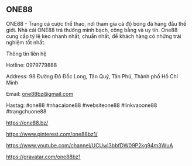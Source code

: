 ## ONE88

ONE88 - Trang cá cược thể thao, nơi tham gia cá độ bóng đá hàng đầu thế giới. Nhà cái ONE88 trả thưởng minh bạch, công bằng và uy tín. One88 cung cấp tỷ lệ kèo nhanh nhất, chuẩn nhất, để khách hàng có những trải nghiệm tốt nhất.

Thông tin liên hệ

Hotline: 0979779888

Address: 98 Đường Đô Đốc Long, Tân Quý, Tân Phú, Thành phố Hồ Chí Minh

Email: one88bz@gmail.com

Hastag: #one88 #nhacaione88 #websiteone88 #linkvaoone88 #trangchuone88

https://one88.bz/

https://www.pinterest.com/one88bz1/

https://www.youtube.com/channel/UCUwl3bbfDW09P2kg94m3WuA

https://gravatar.com/one88bz1
